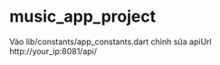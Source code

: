 # music_app_project

Vào lib/constants/app_constants.dart chỉnh sửa apiUrl 
http://your_ip:8081/api/


